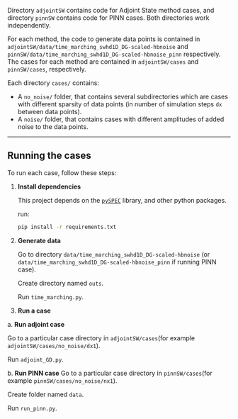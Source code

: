Directory `adjointSW` contains code for Adjoint State method cases, and directory `pinnSW` contains code for PINN cases. Both directories work independently.

For each method, the code to generate data points is contained in `adjointSW/data/time_marching_swhd1D_DG-scaled-hbnoise` and `pinnSW/data/time_marching_swhd1D_DG-scaled-hbnoise_pinn` respectively. The cases for each method are contained in  `adjointSW/cases` and `pinnSW/cases`, respectively.

Each directory `cases/` contains:
- A `no_noise/` folder, that contains several subdirectories which are cases with different sparsity of data points (in number of simulation steps `dx` between data points).
- A `noise/` folder, that contains cases with different amplitudes of added noise to the data points.

---

## Running the cases

To run each case, follow these steps:

1. **Install dependencies**

   This project depends on the [`pySPEC`](https://github.com/PatricioClark/pySPEC) library, and other python packages.

   run:
    ```bash
    pip install -r requirements.txt

2. **Generate data**

   Go to directory `data/time_marching_swhd1D_DG-scaled-hbnoise` (or `data/time_marching_swhd1D_DG-scaled-hbnoise_pinn` if running PINN case).

   Create directory named `outs`.

   Run `time_marching.py`.

3. **Run a case**

  a. **Run adjoint case**

  Go to a particular case directory in `adjointSW/cases`(for example `adjointSW/cases/no_noise/dx1`).

  Run `adjoint_GD.py`.

  b. **Run PINN case**
  Go to a particular case directory in `pinnSW/cases`(for example `pinnSW/cases/no_noise/nx1`).

  Create folder named `data`.

  Run `run_pinn.py`.
